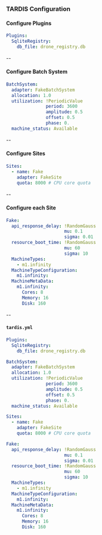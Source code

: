### TARDIS Configuration
#### Configure Plugins

```yaml
Plugins:
  SqliteRegistry:
    db_file: drone_registry.db
```

--

#### Configure Batch System

```yaml
BatchSystem:
  adapter: FakeBatchSystem
  allocation: 1.0
  utilization: !PeriodicValue
               period: 3600
               amplitude: 0.5
               offset: 0.5
               phase: 0.
  machine_status: Available
```

--

#### Configure Sites

```yaml
Sites:
  - name: Fake
    adapter: FakeSite
    quota: 8000 # CPU core quota
```

--

<!-- .element: style="font-size:90%;" -->
#### Configure each Site

```yaml
Fake:
  api_response_delay: !RandomGauss
                      mu: 0.1
                      sigma: 0.01
  resource_boot_time: !RandomGauss
                      mu: 60
                      sigma: 10
  MachineTypes:
    - m1.infinity
  MachineTypeConfiguration:
    m1.infinity:
  MachineMetaData:
    m1.infinity:
      Cores: 8
      Memory: 16
      Disk: 160
```

--


<!-- .element: style="font-size:45%;" -->
#### `tardis.yml`

```yaml
Plugins:
  SqliteRegistry:
    db_file: drone_registry.db

BatchSystem:
  adapter: FakeBatchSystem
  allocation: 1.0
  utilization: !PeriodicValue
               period: 3600
               amplitude: 0.5
               offset: 0.5
               phase: 0.
  machine_status: Available

Sites:
  - name: Fake
    adapter: FakeSite
    quota: 8000 # CPU core quota

Fake:
  api_response_delay: !RandomGauss
                      mu: 0.1
                      sigma: 0.01
  resource_boot_time: !RandomGauss
                      mu: 60
                      sigma: 10
  MachineTypes:
    - m1.infinity
  MachineTypeConfiguration:
    m1.infinity:
  MachineMetaData:
    m1.infinity:
      Cores: 8
      Memory: 16
      Disk: 160
```


